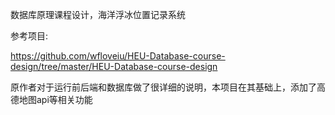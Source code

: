 数据库原理课程设计，海洋浮冰位置记录系统

参考项目: 

https://github.com/wfloveiu/HEU-Database-course-design/tree/master/HEU-Database-course-design

原作者对于运行前后端和数据库做了很详细的说明，本项目在其基础上，添加了高德地图api等相关功能
